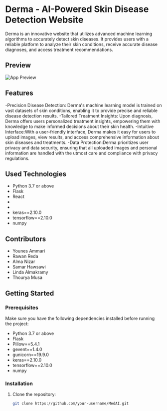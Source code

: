 # Derma - AI-Powered Skin Disease Detection Website

 Derma is an innovative website that utilizes advanced machine learning algorithms to accurately detect skin diseases. It provides users with a reliable platform to analyze their skin conditions, receive accurate disease diagnoses, and access treatment recommendations.

## Preview
![App Preview](link_to_your_app_preview_image)

## Features
-Precision Disease Detection: Derma's machine learning model is trained on vast datasets of skin conditions, enabling it to provide precise and reliable disease detection results.
-Tailored Treatment Insights: Upon diagnosis, Derma offers users personalized treatment insights, empowering them with knowledge to make informed decisions about their skin health.
-Intuitive Interface:With a user-friendly interface, Derma makes it easy for users to upload images, view results, and access comprehensive information about skin diseases and treatments.
-Data Protection:Derma prioritizes user privacy and data security, ensuring that all uploaded images and personal information are handled with the utmost care and compliance with privacy regulations.

## Used Technologies
- Python 3.7 or above
- Flask
- React
- 
- 
- keras==2.10.0
- tensorflow==2.10.0
- numpy

## Contributors
- Younes Ammari
- Rawan Reda
- Alma Nizar
- Samar Hawsawi
- Linda Almakramy
- Thourya Musa

## Getting Started
### Prerequisites
Make sure you have the following dependencies installed before running the project:

- Python 3.7 or above
- Flask
- Pillow==5.4.1
- gevent==1.4.0
- gunicorn==19.9.0
- keras==2.10.0
- tensorflow==2.10.0
- numpy

### Installation
1. Clone the repository:
   ```bash
   git clone https://github.com/your-username/MedAI.git
